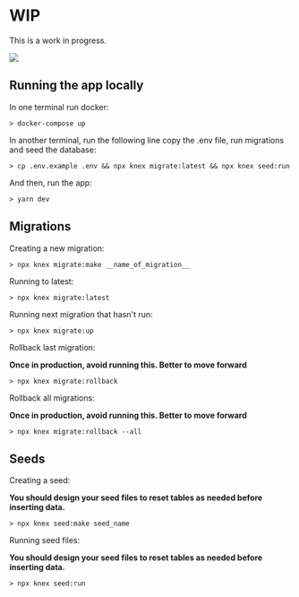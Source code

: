 

# WIP
This is a work in progress.

![](https://user-images.githubusercontent.com/312799/115754075-b556ae00-a350-11eb-9875-eb73d407b00c.gif)

## Running the app locally

In one terminal run docker:
```
> docker-compose up
```

In another terminal, run the following line copy the .env file, run migrations and seed the database:

```
> cp .env.example .env && npx knex migrate:latest && npx knex seed:run
```

And then, run the app:

```
> yarn dev
```

## Migrations

Creating a new migration:

```
> npx knex migrate:make __name_of_migration__
```

Running to latest:

```
> npx knex migrate:latest
```

Running next migration that hasn't run:

```
> npx knex migrate:up
```

Rollback last migration:

**Once in production, avoid running this. Better to move forward**
```
> npx knex migrate:rollback
```

Rollback all migrations:

**Once in production, avoid running this. Better to move forward**
```
> npx knex migrate:rollback --all
```


## Seeds

Creating a seed:

**You should design your seed files to reset tables as needed before inserting data.**
```
> npx knex seed:make seed_name
```

Running seed files:

**You should design your seed files to reset tables as needed before inserting data.**
```
> npx knex seed:run
```